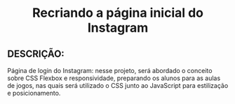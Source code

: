 <h1 align="center">Recriando a página inicial do Instagram</h1>

<h2>DESCRIÇÃO:</h2>

<p>Página de login do Instagram: nesse projeto, será abordado o conceito sobre CSS Flexbox e responsividade, preparando os alunos para as aulas de jogos, nas quais será utilizado o CSS junto ao JavaScript para estilização e posicionamento.</>

